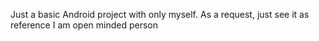 Just a basic Android project with only myself.
As a request, just see it as reference I am open minded person
